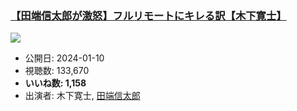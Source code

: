 ### [【田端信太郎が激怒】フルリモートにキレる訳【木下寛士】](https://www.youtube.com/watch?v=csaOxTn0m-8)
[![](https://img.youtube.com/vi/csaOxTn0m-8/sddefault.jpg)](https://www.youtube.com/watch?v=csaOxTn0m-8)
-   公開日: 2024-01-10
-   視聴数: 133,670
-   **いいね数: 1,158**
-   出演者: 木下寛士, [田端信太郎](/rehacq_fan/people/田端信太郎 "wikilink")
